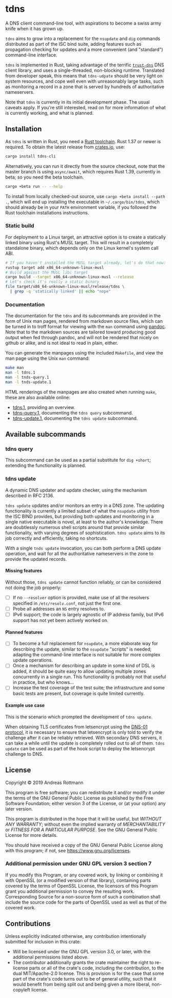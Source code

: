 # tdns

A DNS client command-line tool, with aspirations to become a swiss
army knife when it has grown up.

`tdns` aims to grow into a replacement for the `nsupdate` and `dig`
commands distributed as part of the ISC bind suite, adding features
such as propagation checking for updates and a more convenient (and
"standard") command-line interface.

`tdns` is implemented in Rust, taking advantage of the terrific
[`trust-dns`] DNS client library, and uses a single-threaded,
non-blocking runtime. Translated from developer speak, this means that
`tdns-udpate` should be very light on system resources, and cope well
even with unreasonably large tasks, such as monitoring a record in a
zone that is served by hundreds of authoritative nameservers.

Note that `tdns` is currently in its initial development phase. The
usual caveats apply. If you're still interested, read on for more
information of what is currently working, and what is planned.

## Installation

As `tdns` is written in Rust, you need a [Rust toolchain]. Rust 1.37
or newer is required. To obtain the latest release from [crates.io],
use:

```sh
cargo install tdns-cli
```

Alternatively, you can run it directly from the source checkout, note
that the master branch is using `async/await`, which requires Rust
1.39, currently in beta; so you need the beta toolchain.

```sh
cargo +beta run -- --help
```

To install from locally checked-out source, use `cargo +beta install
--path .`, which will end up installing the executable in
`~/.cargo/bin/tdns`, which should already be in your `PATH`
environment variable, if you followed the Rust toolchain installations
instructions.

### Static build

For deployment to a Linux target, an attractive option is to create a
statically linked binary using Rust's MUSL target. This will result in
a completely standalone binary, which depends only on the Linux
kernel's system call ABI.

```sh
# If you haven't installed the MUSL target already, let's do that now:
rustup target add x86_64-unknown-linux-musl
# Build against the MUSL libc target
cargo build --target x86_64-unknown-linux-musl --release
# Let's check it's really a static binary
file target/x86_64-unknown-linux-musl/release/tdns \
  | grep -q 'statically linked' || echo "nope"
```

### Documentation

The documentation for the `tdns` and its subcommands are provided in
the form of Unix man pages, rendered from markdown source files, which
can be turned in to troff format for viewing with the `man` command
using [pandoc]. Note that to the markdown sources are tailored toward
producing good output when fed through pandoc, and will not be
rendered that nicely on github or alike, and is not ideal to read in
plain, either.

You can generate the manpages using the included `Makefile`, and view
the man page using the Unix `man` command:

```sh
make man
man -l tdns.1
man -l tnds-query.1
man -l tnds-update.1
```

HTML renderings of the manpages are also created when running `make`,
these are also available online:

- [tdns.1](https://r0tty.org/software/tnds.1.html), providing an
  overview.
- [tdns-query.1](https://r0tty.org/software/tnds-query.1.html),
  documenting the `tdns query` subcommand.
- [tdns-update.1](https://r0tty.org/software/tnds-update.1.html),
  documenting the `tdns update` subcommand.

## Available subcommands

### tdns query

This subcommand can be used as a partial substitute for `dig +short`;
extending the functionality is planned.

### tdns update

A dynamic DNS updater and update checker, using the mechanism
described in RFC 2136.

`tdns update` updates and/or monitors an entry in a DNS zone. The
updating functionality is currently a limited subset of what the
`nsupdate` utility from the ISC BIND provides, but providing both
updates and monitoring in a single native executable is novel, at
least to the author's knowledge. There are doubtlessly numerous shell
scripts around that provide similar functionality, with varying
degrees of sophistication. `tdns update` aims to its job correctly and
efficiently, taking no shortcuts.

With a single `tnds update` invocation, you can both perform a DNS
update operation, and wait for all the authoritative nameservers in
the zone to provide the updated records.

#### Missing features

Without those, `tdns update` cannot function reliably, or can be
considered not doing the job properly:

- [ ] If no `--resolver` option is provided, make use of all the
      resolvers specified in `/etc/resolv.conf`, not just the first
      one.
- [ ] Probe all addresses an `NS` entry resolves to.
- [ ] IPv6 support; the code is largely agnostic of IP address family,
      but IPv6 support has not yet been actively worked on.

#### Planned features

- [ ] To become a full replacement for `nsupdate`, a more elaborate
      way for describing the update, similar to the `nsupdate`
      "scripts" is needed; adapting the command-line interface is not
      suitable for more complex update operations.
- [ ] Once a mechanism for describing an update in some kind of DSL is
      added, it should be quite easy to allow updating multiple zones
      concurrently in a single run. This functionality is probably not
      that useful in practice, but who knows...
- [ ] Increase the test coverage of the test suite; the infrastructure
      and some basic tests are present, but coverage is quite limited
      currently.

#### Example use case

This is the scenario which prompted the development of `tdns update`.

When obtaining TLS certificates from letsencrypt using the [DNS-01
protocol], it is necessary to ensure that letsencrypt is only told to
verify the challenge after it can be reliably retrieved. With
secondary DNS servers, it can take a while until the update is
completely rolled out to all of them. `tdns update` can be used as
part of the hook script to deploy the letsencrypt challenge to DNS.

## License

Copyright © 2019 Andreas Rottmann

This program is free software; you can redistribute it and/or modify
it under the terms of the GNU General Public License as published by
the Free Software Foundation; either version 3 of the License, or (at
your option) any later version.

This program is distributed in the hope that it will be useful, but
*WITHOUT ANY WARRANTY*; without even the implied warranty of
*MERCHANTABILITY* or *FITNESS FOR A PARTICULAR PURPOSE*. See the GNU
General Public License for more details.

You should have received a copy of the GNU General Public License
along with this program; if not, see <https://www.gnu.org/licenses>.

### Additional permission under GNU GPL version 3 section 7

If you modify this Program, or any covered work, by linking or
combining it with OpenSSL (or a modified version of that library),
containing parts covered by the terms of OpenSSL License, the
licensors of this Program grant you additional permission to convey
the resulting work. Corresponding Source for a non-source form of such
a combination shall include the source code for the parts of OpenSSL
used as well as that of the covered work.

## Contributions

Unless explicitly indicated otherwise, any contribution intentionally
submitted for inclusion in this crate:

- Will be licensed under the GNU GPL version 3.0, or
  later, with the additional permissions listed above.
- The contributor additionally grants the crate maintainer the right
  to re-license parts or all of the crate's code, including the
  contribution, to the dual MIT/Apache-2.0 license. This is provision
  is for the case that some part of the crate's code turns out to be
  of general utility, such that it would benefit from being split out
  and being given a more liberal, non-copyleft license.

[Rust toolchain]: https://www.rust-lang.org/tools/install
[`trust-dns`]: https://github.com/bluejekyll/trust-dns
[DNS-01 protocol]: https://letsencrypt.org/docs/challenge-types/
[pandoc]: https://pandoc.org/
[crates.io]: https://crates.io
